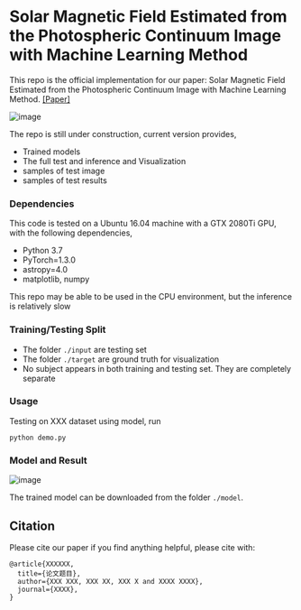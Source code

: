 # Solar Magnetic Field Estimated from the Photospheric Continuum Image with Machine Learning Method 

This repo is the official implementation for our paper: Solar Magnetic Field Estimated from the Photospheric Continuum Image with Machine Learning Method. [[Paper]](https://github.com/FengTaoAI/test/) <br>

![image](https://github.com/Fonnn/test/blob/master/images/test_image2.png)

The repo is still under construction, current version provides, 

* Trained models <br>
* The full test and inference and Visualization <br>
* samples of test image <br>
* samples of test results <br>

### Dependencies

This code is tested on a Ubuntu 16.04 machine with a GTX 2080Ti GPU, with the following dependencies,

* Python 3.7 <br>
* PyTorch=1.3.0 <br>
* astropy=4.0 <br>
* matplotlib, numpy <br>

This repo may be able to be used in the CPU environment, but the inference is relatively slow

### Training/Testing Split

* The folder ```./input``` are testing set
* The folder ```./target``` are ground truth for visualization
* No subject appears in both training and testing set. They are completely separate

### Usage

Testing on XXX dataset using model, run

```
python demo.py
```


### Model and Result

![image](https://github.com/Fonnn/test/blob/master/images/test_image2.png)

The trained model can be downloaded from the folder ```./model```.

## Citation

Please cite our paper if you find anything helpful, please cite with:

```
@article{XXXXXX,
  title={论文题目},
  author={XXX XXX, XXX XX, XXX X and XXXX XXXX},
  journal={XXXX},
}
```

